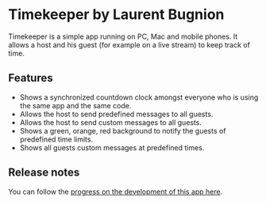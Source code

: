 # Timekeeper by Laurent Bugnion

Timekeeper is a simple app running on PC, Mac and mobile phones. It allows a host and his guest (for example on a live stream) to keep track of time.

## Features

- Shows a synchronized countdown clock amongst everyone who is using the same app and the same code.
- Allows the host to send predefined messages to all guests.
- Allows the host to send custom messages to all guests.
- Shows a green, orange, red background to notify the guests of predefined time limits.
- Shows all guests custom messages at predefined times.

## Release notes

You can follow the [progress on the development of this app here](./release-notes-timekeeper.md).